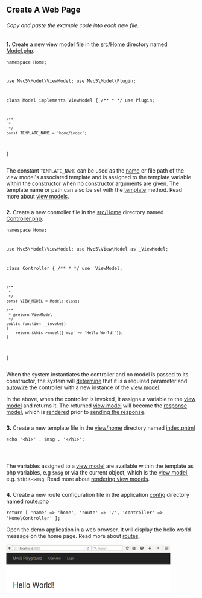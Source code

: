 ## Create A Web Page
<h6 class="text-info">Copy and paste the example code into each new file.</h6>
<p style="margin-top:25px;"><a id="view-model"></a><b>1.</b> Create a new view model file in the <a href="https://github.com/mvc5/mvc5-application/tree/master/src/Home">src/Home</a> directory named <a href="https://github.com/mvc5/mvc5-application/tree/master/src/Home/Model.php">Model.php</a>.</p>
<pre style="line-height:1"><code><?php

namespace Home;

use Mvc5\Model\ViewModel;
use Mvc5\Model\Plugin;

class Model
    implements ViewModel
{
    /**
     *
     */
    use Plugin;

    /**
     *
     */
    const TEMPLATE_NAME = 'home/index';
}</code></pre>
<p>The constant <code>TEMPLATE_NAME</code> can be used as the <a href="https://github.com/mvc5/mvc5-application/blob/master/config/template.php#L11">name</a> or file path of the view model's associated template and is assigned to the template variable within the <a href="https://github.com/mvc5/mvc5/blob/master/src/Model/Template/Model.php#L26">constructor</a> when no <a href="https://github.com/mvc5/mvc5/blob/master/src/Model/Template/Model.php#L22">constructor</a> arguments are given. The template name or path can also be set with the <a href="https://github.com/mvc5/mvc5/blob/master/src/Model/Template/Model.php#L35">template</a> method. Read more about <a href="/overview/#view-models">view models</a>.</p>
<p style="margin-top:25px;"><a id="controller"></a><b>2.</b> Create a new controller file in the <a href="https://github.com/mvc5/mvc5-application/tree/master/src/Home">src/Home</a> directory named <a href="https://github.com/mvc5/mvc5-application/blob/master/src/Home/Controller.php">Controller.php</a>.</p>
<pre style="line-height:1"><code><?php
                                 
namespace Home;

use Mvc5\Model\ViewModel;
use Mvc5\View\Model as _ViewModel;

class Controller
{
    /**
     *
     */
    use _ViewModel;
    
    /**
     *
     */
    const VIEW_MODEL = Model::class;
    
    /**
     * @return ViewModel
     */
    public function __invoke()
    {
        return $this->model(['msg' => 'Hello World!']);
    }
}</code></pre>
<p>When the system instantiates the controller and no model is passed to its constructor, the system will <a href="https://github.com/mvc5/mvc5/blob/master/src/Resolver/Build.php#L151">determine</a> that it is a required parameter and <a href="/overview/#autowiring">autowire</a> the controller with a new instance of the <a href="https://github.com/mvc5/mvc5-application/blob/master/src/Home/Model.php">view model</a>.</p>
<p>In the above, when the controller is invoked, it assigns a variable to the <a href="https://github.com/mvc5/mvc5-application/blob/master/src/Home/Model.php">view model</a> and returns it. The returned <a href="https://github.com/mvc5/mvc5-application/blob/master/src/Home/Model.php">view model</a> will become the <a href="https://github.com/mvc5/mvc5/blob/master/src/Mvc/Mvc.php#L53">response model</a>, which is <a href="https://github.com/mvc5/mvc5/blob/master/src/View/Template/Renderer.php#L36">rendered</a> prior to <a href="https://github.com/mvc5/mvc5/blob/master/src/Response/Send.php#L13">sending the response</a>.</p>
<p style="margin-top:25px;"><a id="view-template"></a><b>3.</b> Create a new template file in the <a href="https://github.com/mvc5/mvc5-application/tree/master/view/home">view/home</a> directory named <a href="https://github.com/mvc5/mvc5-application/blob/master/view/home/index.phtml">index.phtml</a></p>
<pre style="line-height:1"><code><?php
                                 
  echo '&lt;h1&gt;' . $msg . '&lt;/h1&gt;';

</code></pre>
<p>The variables assigned to a <a href="https://github.com/mvc5/mvc5/blob/master/src/Model/ViewModel.php">view model</a> are available within the template as php variables, e.g <code>$msg</code> or via the current object, which is the <a href="https://github.com/mvc5/mvc5/blob/master/src/Model/ViewModel.php">view model</a>, e.g. <code>$this->msg</code>. Read more about <a href="/overview/#rendering-view-models">rendering view models</a>.</p>
<p style="margin-top:25px;"><a id="route"></a><b>4.</b> Create a new route configuration file in the application <a href="https://github.com/mvc5/mvc5-application/tree/master/config">config</a> directory named <a href="https://github.com/mvc5/mvc5-application/blob/master/config/route.php">route.php</a></p>
<pre style="line-height:1"><code><?php

return [
    'name'       => 'home',
    'route'      => '/',
    'controller' => 'Home\Controller'
];</code></pre>
<p>Open the demo application in a web browser. It will display the hello world message on the home page. Read more about <a href="/overview/#routes">routes</a>.</p>
<div class="thumbnail" style="border:none;">
    <img style="margin-left:0;" src="/images/demo-homepage.png" width="435" height="128" title="Demo Home Page">
</div>

